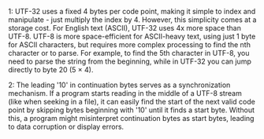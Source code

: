 1:  UTF-32 uses a fixed 4 bytes per code point, making it simple to index and manipulate - just multiply the index by 4. However, this simplicity comes at a storage cost. For English text (ASCII), UTF-32 uses 4x more space than UTF-8. UTF-8 is more space-efficient for ASCII-heavy text, using just 1 byte for ASCII characters, but requires more complex processing to find the nth character or to parse. For example, to find the 5th character in UTF-8, you need to parse the string from the beginning, while in UTF-32 you can jump directly to byte 20 (5 × 4).

2:  The leading '10' in continuation bytes serves as a synchronization mechanism. If a program starts reading in the middle of a UTF-8 stream (like when seeking in a file), it can easily find the start of the next valid code point by skipping bytes beginning with '10' until it finds a start byte. Without this, a program might misinterpret continuation bytes as start bytes, leading to data corruption or display errors.
